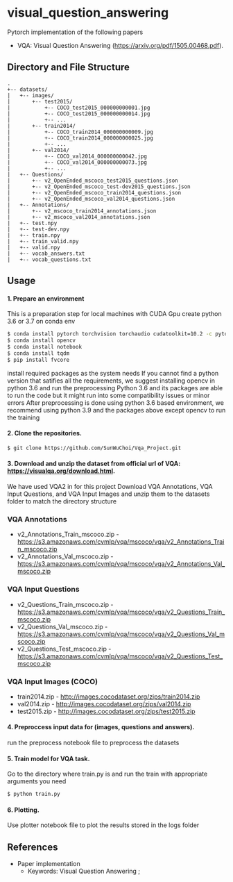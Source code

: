 # visual_question_answering
Pytorch implementation of the following papers 
- VQA: Visual Question Answering (https://arxiv.org/pdf/1505.00468.pdf).

## Directory and File Structure
```
.
+-- datasets/
|   +-- images/
|       +-- test2015/
|           +-- COCO_test2015_000000000001.jpg
|           +-- COCO_test2015_000000000014.jpg
|           +-- ...
|       +-- train2014/
|           +-- COCO_train2014_000000000009.jpg
|           +-- COCO_train2014_000000000025.jpg
|           +-- ...
|       +-- val2014/
|           +-- COCO_val2014_000000000042.jpg
|           +-- COCO_val2014_000000000073.jpg
|           +-- ...
|   +-- Questions/
|       +-- v2_OpenEnded_mscoco_test2015_questions.json
|       +-- v2_OpenEnded_mscoco_test-dev2015_questions.json
|       +-- v2_OpenEnded_mscoco_train2014_questions.json
|       +-- v2_OpenEnded_mscoco_val2014_questions.json
|   +-- Annotations/
|       +-- v2_mscoco_train2014_annotations.json
|       +-- v2_mscoco_val2014_annotations.json
|   +-- test.npy
|   +-- test-dev.npy
|   +-- train.npy
|   +-- train_valid.npy
|   +-- valid.npy
|   +-- vocab_answers.txt
|   +-- vocab_questions.txt
```


## Usage 
#### 1. Prepare an environment
This is a preparation step for local machines with CUDA Gpu
create python 3.6 or 3.7 on conda env
```bash
$ conda install pytorch torchvision torchaudio cudatoolkit=10.2 -c pytorch
$ conda install opencv
$ conda install notebook
$ conda install tqdm
$ pip install fvcore
```
install required packages as the system needs
If you cannot find a python version that satifies all the requirements, we suggest installing opencv in python 3.6 and run the preprocessing
Python 3.6 and its packages are able to run the code but it might run into some compatibility issues or minor errors
After preprocessing is done using python 3.6 based environment, we recommend using python 3.9 and the packages above except opencv to run the training

#### 2. Clone the repositories.
```bash
$ git clone https://github.com/SunWuChoi/Vqa_Project.git
```

#### 3. Download and unzip the dataset from official url of VQA: https://visualqa.org/download.html.
We have used VQA2 in for this project
Download VQA Annotations, VQA Input Questions, and VQA Input Images and unzip them to the datasets folder to match the directory structure

### VQA Annotations
- v2_Annotations_Train_mscoco.zip - https://s3.amazonaws.com/cvmlp/vqa/mscoco/vqa/v2_Annotations_Train_mscoco.zip
- v2_Annotations_Val_mscoco.zip - https://s3.amazonaws.com/cvmlp/vqa/mscoco/vqa/v2_Annotations_Val_mscoco.zip

### VQA Input Questions
- v2_Questions_Train_mscoco.zip - https://s3.amazonaws.com/cvmlp/vqa/mscoco/vqa/v2_Questions_Train_mscoco.zip
- v2_Questions_Val_mscoco.zip - https://s3.amazonaws.com/cvmlp/vqa/mscoco/vqa/v2_Questions_Val_mscoco.zip
- v2_Questions_Test_mscoco.zip - https://s3.amazonaws.com/cvmlp/vqa/mscoco/vqa/v2_Questions_Test_mscoco.zip

### VQA Input Images (COCO)
- train2014.zip - http://images.cocodataset.org/zips/train2014.zip
- val2014.zip - http://images.cocodataset.org/zips/val2014.zip
- test2015.zip - http://images.cocodataset.org/zips/test2015.zip


#### 4. Preproccess input data for (images, questions and answers).

run the preprocess notebook file to preprocess the datasets

#### 5. Train model for VQA task.
Go to the directory where train.py is and run the train with appropriate arguments you need
```bash
$ python train.py
```
#### 6. Plotting.
Use plotter notebook file to plot the results stored in the logs folder

## References
* Paper implementation
  + Keywords: Visual Question Answering ;
